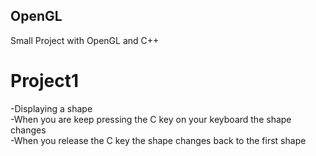 ## OpenGL
Small Project with OpenGL and C++

# Project1
-Displaying a shape                                                                                                                                                                 
-When you are keep pressing the C key on your keyboard the shape changes                                                                                                           
-When you release the C key the shape changes back to the first shape           

